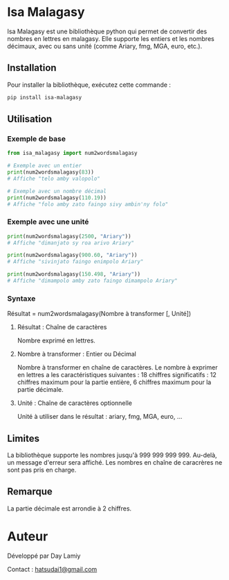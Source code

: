 
# Isa Malagasy
Isa Malagasy est une bibliothèque python qui permet de convertir des nombres en lettres en malagasy.
Elle supporte les entiers et les nombres décimaux, avec ou sans unité (comme Ariary, fmg, MGA, euro, etc.).

## Installation
Pour installer la bibliothèque, exécutez cette commande : 
```bash
pip install isa-malagasy
```

## Utilisation
### Exemple de base
```python
from isa_malagasy import num2wordsmalagasy

# Exemple avec un entier
print(num2wordsmalagasy(83)) 
# Affiche "telo amby valopolo"

# Exemple avec un nombre décimal
print(num2wordsmalagasy(110.19)) 
# Affiche "folo amby zato faingo sivy ambin'ny folo"
```

### Exemple avec une unité
``` python
print(num2wordsmalagasy(2500, "Ariary")) 
# Affiche "dimanjato sy roa arivo Ariary"

print(num2wordsmalagasy(900.60, "Ariary")) 
# Affiche "sivinjato faingo enimpolo Ariary"

print(num2wordsmalagasy(150.498, "Ariary")) 
# Affiche "dimampolo amby zato faingo dimampolo Ariary"
```

### Syntaxe
Résultat = num2wordsmalagasy(Nombre à transformer [, Unité])

1. Résultat : Chaîne de caractères

    Nombre exprimé en lettres.

2. Nombre à transformer : Entier ou Décimal

    Nombre à transformer en chaîne de caractères. Le nombre à exprimer en lettres a les caractéristiques suivantes :
        18 chiffres significatifs : 12 chiffres maximum pour la partie entière, 6 chiffres maximum pour la partie décimale.

3. Unité : Chaîne de caractères optionnelle

    Unité à utiliser dans le résultat : ariary, fmg, MGA, euro, ...


## Limites
La bibliothèque supporte les nombres jusqu'à 999 999 999 999. Au-delà, un message d'erreur sera affiché.
Les nombres en chaîne de caracrères ne sont pas pris en charge.

## Remarque
La partie décimale est arrondie à 2 chiffres.


# Auteur
Développé par Day Lamiy

Contact :
hatsudai1@gmail.com